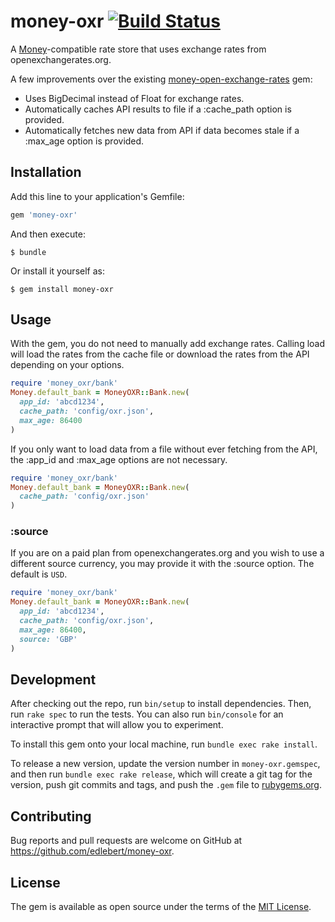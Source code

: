 # money-oxr [![Build Status](https://travis-ci.org/edlebert/money-oxr.svg?branch=master)](https://travis-ci.org/edlebert/money-oxr)

A [Money](https://github.com/RubyMoney/money)-compatible rate store that uses exchange rates from openexchangerates.org.

A few improvements over the existing [money-open-exchange-rates](https://github.com/spk/money-open-exchange-rates) gem:

* Uses BigDecimal instead of Float for exchange rates.
* Automatically caches API results to file if a :cache_path option is provided.
* Automatically fetches new data from API if data becomes stale if a :max_age option is provided.

## Installation

Add this line to your application's Gemfile:

```ruby
gem 'money-oxr'
```

And then execute:

    $ bundle

Or install it yourself as:

    $ gem install money-oxr

## Usage

With the gem, you do not need to manually add exchange rates. Calling load will
load the rates from the cache file or download the rates from the API depending
on your options.

``` ruby
require 'money_oxr/bank'
Money.default_bank = MoneyOXR::Bank.new(
  app_id: 'abcd1234',
  cache_path: 'config/oxr.json',
  max_age: 86400
)
```

If you only want to load data from a file without ever fetching from the API,
the :app_id and :max_age options are not necessary.

``` ruby
require 'money_oxr/bank'
Money.default_bank = MoneyOXR::Bank.new(
  cache_path: 'config/oxr.json'
)
```

### :source

If you are on a paid plan from openexchangerates.org and you wish to use a different
source currency, you may provide it with the :source option. The default is `USD`.

``` ruby
require 'money_oxr/bank'
Money.default_bank = MoneyOXR::Bank.new(
  app_id: 'abcd1234',
  cache_path: 'config/oxr.json',
  max_age: 86400,
  source: 'GBP'
)
```

## Development

After checking out the repo, run `bin/setup` to install dependencies. Then, run `rake spec` to run the tests. You can also run `bin/console` for an interactive prompt that will allow you to experiment.

To install this gem onto your local machine, run `bundle exec rake install`.

To release a new version, update the version number in `money-oxr.gemspec`, and then run `bundle exec rake release`, which will create a git tag for the version, push git commits and tags, and push the `.gem` file to [rubygems.org](https://rubygems.org).

## Contributing

Bug reports and pull requests are welcome on GitHub at https://github.com/edlebert/money-oxr.

## License

The gem is available as open source under the terms of the [MIT License](http://opensource.org/licenses/MIT).
